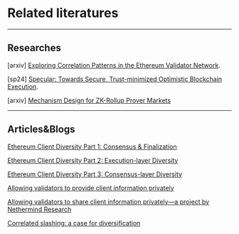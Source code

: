# Related literatures 
 
-----

## Researches

[arxiv] [Exploring Correlation Patterns in the Ethereum Validator Network](http://arxiv.org/pdf/2404.02164v1).

[sp24] [Specular: Towards Secure, Trust-minimized Optimistic Blockchain Execution](https://arxiv.org/pdf/2212.05219).

[arxiv] [Mechanism Design for ZK-Rollup Prover Markets](https://arxiv.org/abs/2404.06495)

-----

## Articles&Blogs

[Ethereum Client Diversity Part 1: Consensus & Finalization](https://www.kiln.fi/post/ethereum-client-diversity-part-1-consensus-finalization)

[Ethereum Client Diversity Part 2: Execution-layer Diversity](https://www.kiln.fi/post/ethereum-client-diversity-part-2-execution-layer-diversity)


[Ethereum Client Diversity Part 3: Consensus-layer Diversity](https://www.kiln.fi/post/ethereum-client-diversity-part-3-consensus-layer-diversity)

[Allowing validators to provide client information privately](https://nethermind.notion.site/Allowing-validators-to-provide-client-information-privately-bfea6436bfe246d28afdcda125d9049c)

[Allowing validators to share client information privately—a project by Nethermind Research](https://ethresear.ch/t/research-report-allowing-validators-to-share-client-information-privately-a-project-by-nethermind-research/19506)

[Correlated slashing: a case for diversification](https://liquidcollective.io/correlated-slashing/)

